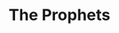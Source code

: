 ---
draft: false
slug: the-prophets-095df7ab
title: The Prophets
type: books
params:
  authors:
  - Robert Jones Jr.
  bookTitle: The Prophets
  book_description: Alternate cover edition of ISBN9780593085684A novel about the
    forbidden union between two enslaved young men on a Deep South plantation, the
    refuge they find in each other, and a betrayal that threatens their existence.Isaiah
    was Samuel’s and Samuel was Isaiah’s. That was the way it was since the beginning,
    and the way it was to be until the end. In the barn they tended to the animals,
    but also to each other, transforming the hollowed-out shed into a place of human
    refuge, a source of intimacy and hope in a world ruled by vicious masters. But
    when an older man—a fellow slave—seeks to gain favor by preaching the master’s
    gospel on the plantation, the enslaved begin to turn on their own. Isaiah and
    Samuel’s love, which was once so simple, is seen as sinful and a clear danger
    to the plantation’s harmony.With a lyricism reminiscent of Toni Morrison, Robert
    Jones, Jr. fiercely summons the voices of slaver and the enslaved alike to tell
    the story of these two men; from Amos the preacher to the calculating slave-master
    himself to the long line of women that surround them, women who have carried the
    soul of the plantation on their shoulders. As tensions build and the weight of
    centuries—of ancestors and future generations to come—culminate in a climactic
    reckoning, The Prophets masterfully reveals the pain and suffering of inheritance,
    but is also shot through with hope, beauty, and truth, portraying the enormous,
    heroic power of love.
  cover: https://images-na.ssl-images-amazon.com/images/S/compressed.photo.goodreads.com/books/1584823829i/52576333.jpg
  isbn: 0593295501
  languages:
  - Английский
  goodreads_link: https://www.goodreads.com/book/show/52576333-the-prophets
  page_count: '472'
  publication_year: '2021'
  russian_audioversion: 'no'
  russian_translation_status: exists
  short_book_description: Alternate cover edition of ISBN9780593085684A novel about
    the forbidden union between two enslaved young men on a Deep South plantation,
    the refuge they find in each other, and a betrayal that...
  tags:
  - African American
  - African American gay men
  - Black Gay men
  - FICTION / African American / General
  - FICTION / Historical / General
  - FICTION / Literary
  - Fiction african american & black historical
  - Fiction historical
  - Fiction historical general
  - LGBTQ+
  - Literary
  - New York Times reviewed
  - Slaves
  - Slaves fiction
  - fiction
  - historical
  - historical fiction
  - literary fiction
  - new york times bestseller
  - queer
  - romance
---
